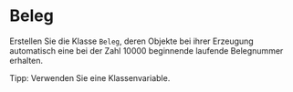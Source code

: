 # Beleg

Erstellen Sie die Klasse `Beleg`, deren Objekte bei ihrer Erzeugung automatisch eine bei der Zahl 10000 beginnende laufende Belegnummer erhalten.

Tipp: Verwenden Sie eine Klassenvariable.
